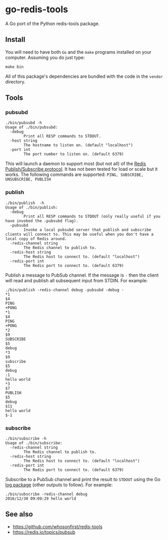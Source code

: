 # go-redis-tools

A Go port of the Python redis-tools package.

## Install

You will need to have both `Go` and the `make` programs installed on your computer. Assuming you do just type:

```
make bin
```

All of this package's dependencies are bundled with the code in the `vendor` directory.

## Tools

### pubsubd

```
./bin/pubsubd -h
Usage of ./bin/pubsubd:
  -debug
    	Print all RESP commands to STDOUT.
  -host string
    	The hostname to listen on. (default "localhost")
  -port int
    	The port number to listen on. (default 6379)
```

This will launch a daemon to support most (but not all) of the [Redis Publish/Subscribe protocol](https://redis.io/topics/pubsub). It has not been tested for load or scale but it works. The following commands are supported: `PING, SUBSCRIBE, UNSUBSCRIBE, PUBLISH`

### publish

```
./bin/publish  -h
Usage of ./bin/publish:
  -debug
    	Print all RESP commands to STDOUT (only really useful if you have invoked the -pubsubd flag).
  -pubsubd
    	Invoke a local pubsubd server that publish and subscribe clients will connect to. This may be useful when you don't have a local copy of Redis around.
  -redis-channel string
    	The Redis channel to publish to.
  -redis-host string
    	The Redis host to connect to. (default "localhost")
  -redis-port int
    	The Redis port to connect to. (default 6379)
```

Publish a message to PubSub channel. If the message is `-` then the client will read and publish all subsequent input from STDIN. For example:

```
./bin/publish -redis-channel debug -pubsubd -debug -
*1
$4
PING
+PONG
*1
$4
PING
+PONG
*2
$9
SUBSCRIBE
$5
debug
*3
$9
subscribe
$5
debug
:1
hello world
*3
$7
PUBLISH
$5
debug
$11
hello world
$-1
```

### subscribe

```
./bin/subscribe -h
Usage of ./bin/subscribe:
  -redis-channel string
    	The Redis channel to publish to.
  -redis-host string
    	The Redis host to connect to. (default "localhost")
  -redis-port int
    	The Redis port to connect to. (default 6379)
```

Subscribe to a PubSub channel and print the result to `STDOUT` using the Go [log package](https://golang.org/pkg/log/) (other outputs to follow). For example:

```
./bin/subscribe -redis-channel debug
2016/12/30 09:09:29 hello world 
```

## See also

* https://github.com/whosonfirst/redis-tools
* https://redis.io/topics/pubsub
